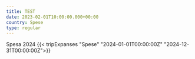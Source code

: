 ```yaml
---
title: TEST
date: 2023-02-01T10:00:00.000+00:00
country: Spese
type: regular
---
```


<!-- Spesa totale
{{< tripExpanses "Spese" "2021-05-18T00:00:00Z" "2023-12-31T00:00:00Z">}} -->

Spesa 2024
{{< tripExpanses "Spese" "2024-01-01T00:00:00Z" "2024-12-31T00:00:00Z">}}